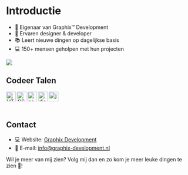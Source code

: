 # Introductie

- 👑 Eigenaar van Graphix™ Development
- 🔧 Ervaren designer & developer 
- 📚 Leert nieuwe dingen op dagelijkse basis
- 💻 150+ mensen geholpen met hun projecten

<img src="https://github-readme-stats.vercel.app/api?username=GraphixDevelopment&show_icons=true" />

## Codeer Talen

<img align="left" alt="HTML" width="26px" src="https://upload.wikimedia.org/wikipedia/commons/thumb/3/38/HTML5_Badge.svg/600px-HTML5_Badge.svg.png" />
<img align="left" alt="CSS" width="26px" src="https://www.pngkey.com/png/full/347-3470911_css3-html-css-js-logo-white.png" />
<img align="left" alt="node.js" width="26px" src="https://i.imgur.com/tYLFZBh.png" /> 
<img align="left" alt="discord.js" width="26px" src="https://i.imgur.com/SI1DZf3.png" />
<img align="left" alt="js" width="26px" src="https://i.imgur.com/3u1wzwE.png" />
<p>&nbsp;</p> 
<p>&nbsp;</p> 

## Contact

* 💻 Website: [Graphix Development](https://graphix-development.nl/)
* 📨 E-mail: info@graphix-development.nl

Wil je meer van mij zien? Volg mij dan en zo kom je meer leuke dingen te zien 🤩!
